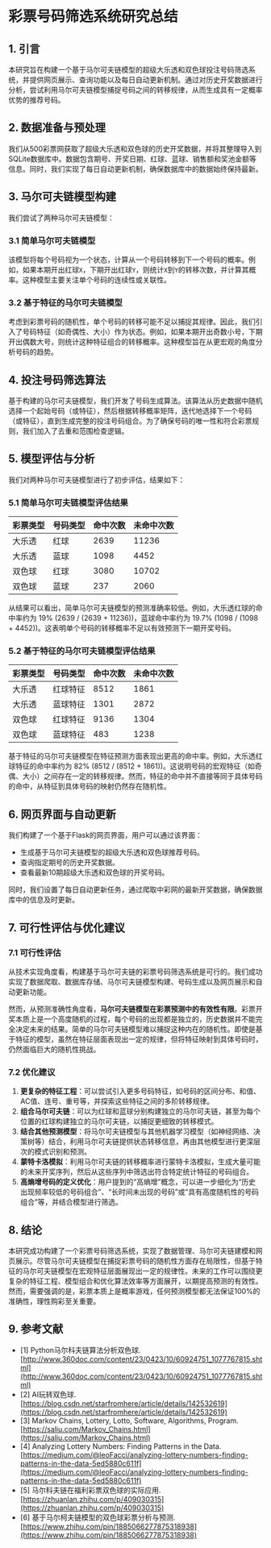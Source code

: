 # 彩票号码筛选系统研究总结

## 1. 引言

本研究旨在构建一个基于马尔可夫链模型的超级大乐透和双色球投注号码筛选系统，并提供网页展示、查询功能以及每日自动更新机制。通过对历史开奖数据进行分析，尝试利用马尔可夫链模型捕捉号码之间的转移规律，从而生成具有一定概率优势的推荐号码。

## 2. 数据准备与预处理

我们从500彩票网获取了超级大乐透和双色球的历史开奖数据，并将其整理导入到SQLite数据库中。数据包含期号、开奖日期、红球、蓝球、销售额和奖池金额等信息。同时，我们实现了每日自动更新机制，确保数据库中的数据始终保持最新。

## 3. 马尔可夫链模型构建

我们尝试了两种马尔可夫链模型：

### 3.1 简单马尔可夫链模型

该模型将每个号码视为一个状态，计算从一个号码转移到下一个号码的概率。例如，如果本期开出红球`X`，下期开出红球`Y`，则统计`X`到`Y`的转移次数，并计算其概率。这种模型主要关注单个号码的连续性或关联性。

### 3.2 基于特征的马尔可夫链模型

考虑到彩票号码的随机性，单个号码的转移可能不足以捕捉其规律。因此，我们引入了号码特征（如奇偶性、大小）作为状态。例如，如果本期开出奇数小号，下期开出偶数大号，则统计这种特征组合的转移概率。这种模型旨在从更宏观的角度分析号码的趋势。

## 4. 投注号码筛选算法

基于构建的马尔可夫链模型，我们开发了号码生成算法。该算法从历史数据中随机选择一个起始号码（或特征），然后根据转移概率矩阵，迭代地选择下一个号码（或特征），直到生成完整的投注号码组合。为了确保号码的唯一性和符合彩票规则，我们加入了去重和范围检查逻辑。

## 5. 模型评估与分析

我们对两种马尔可夫链模型进行了初步评估，结果如下：

### 5.1 简单马尔可夫链模型评估结果

| 彩票类型 | 号码类型 | 命中次数 | 未命中次数 |
|---|---|---|---|
| 大乐透 | 红球 | 2639 | 11236 |
| 大乐透 | 蓝球 | 1098 | 4452 |
| 双色球 | 红球 | 3080 | 10702 |
| 双色球 | 蓝球 | 237 | 2060 |

从结果可以看出，简单马尔可夫链模型的预测准确率较低。例如，大乐透红球的命中率约为 19% (2639 / (2639 + 11236))，蓝球命中率约为 19.7% (1098 / (1098 + 4452))。这表明单个号码的转移概率不足以有效预测下一期开奖号码。

### 5.2 基于特征的马尔可夫链模型评估结果

| 彩票类型 | 号码类型 | 命中次数 | 未命中次数 |
|---|---|---|---|
| 大乐透 | 红球特征 | 8512 | 1861 |
| 大乐透 | 蓝球特征 | 1301 | 2872 |
| 双色球 | 红球特征 | 9136 | 1304 |
| 双色球 | 蓝球特征 | 483 | 1238 |

基于特征的马尔可夫链模型在特征预测方面表现出更高的命中率。例如，大乐透红球特征的命中率约为 82% (8512 / (8512 + 1861))。这说明号码的宏观特征（如奇偶、大小）之间存在一定的转移规律。然而，特征的命中并不直接等同于具体号码的命中，从特征到具体号码的映射仍然存在随机性。

## 6. 网页界面与自动更新

我们构建了一个基于Flask的网页界面，用户可以通过该界面：

*   生成基于马尔可夫链模型的超级大乐透和双色球推荐号码。
*   查询指定期号的历史开奖数据。
*   查看最新10期超级大乐透和双色球的开奖号码。

同时，我们设置了每日自动更新任务，通过爬取中彩网的最新开奖数据，确保数据库中的信息及时更新。

## 7. 可行性评估与优化建议

### 7.1 可行性评估

从技术实现角度看，构建基于马尔可夫链的彩票号码筛选系统是可行的。我们成功实现了数据爬取、数据库存储、马尔可夫链模型构建、号码生成以及网页展示和自动更新功能。

然而，从预测准确性角度看，**马尔可夫链模型在彩票预测中的有效性有限**。彩票开奖本质上是一个高度随机的过程，每个号码的出现都是独立的，历史数据并不能完全决定未来的结果。简单的马尔可夫链模型难以捕捉这种内在的随机性。即使是基于特征的模型，虽然在特征层面表现出一定的规律，但将特征映射到具体号码时，仍然面临巨大的随机性挑战。

### 7.2 优化建议

1.  **更复杂的特征工程**：可以尝试引入更多号码特征，如号码的区间分布、和值、AC值、连号、重号等，并探索这些特征之间的多阶转移规律。
2.  **组合马尔可夫链**：可以为红球和蓝球分别构建独立的马尔可夫链，甚至为每个位置的红球构建独立的马尔可夫链，以捕捉更细致的转移模式。
3.  **结合其他预测模型**：将马尔可夫链模型与其他机器学习模型（如神经网络、决策树等）结合，利用马尔可夫链提供状态转移信息，再由其他模型进行更深层次的模式识别和预测。
4.  **蒙特卡洛模拟**：利用马尔可夫链的转移概率进行蒙特卡洛模拟，生成大量可能的未来开奖序列，然后从这些序列中筛选出符合特定统计特征的号码组合。
5.  **高熵增号码的定义优化**：用户提到的“高熵增”概念，可以进一步细化为“历史出现频率较低的号码组合”、“长时间未出现的号码”或“具有高度随机性的号码组合”等，并结合模型进行筛选。

## 8. 结论

本研究成功构建了一个彩票号码筛选系统，实现了数据管理、马尔可夫链建模和网页展示。尽管马尔可夫链模型在捕捉彩票号码的随机性方面存在局限性，但基于特征的马尔可夫链模型在宏观特征层面展现出一定的规律性。未来的工作可以围绕更复杂的特征工程、模型组合和优化算法效率等方面展开，以期提高预测的有效性。然而，需要强调的是，彩票本质上是概率游戏，任何预测模型都无法保证100%的准确性，理性购彩至关重要。

## 9. 参考文献

*   [1] Python马尔科夫链算法分析双色球. [http://www.360doc.com/content/23/0423/10/60924751_1077767815.shtml](http://www.360doc.com/content/23/0423/10/60924751_1077767815.shtml)
*   [2] AI玩转双色球. [https://blog.csdn.net/starfromhere/article/details/142532619](https://blog.csdn.net/starfromhere/article/details/142532619)
*   [3] Markov Chains, Lottery, Lotto, Software, Algorithms, Program. [https://saliu.com/Markov_Chains.html](https://saliu.com/Markov_Chains.html)
*   [4] Analyzing Lottery Numbers: Finding Patterns in the Data. [https://medium.com/@leoFacci/analyzing-lottery-numbers-finding-patterns-in-the-data-5ed5880c611f](https://medium.com/@leoFacci/analyzing-lottery-numbers-finding-patterns-in-the-data-5ed5880c611f)
*   [5] 马尔科夫链在福利彩票双色球的实际应用. [https://zhuanlan.zhihu.com/p/409030315](https://zhuanlan.zhihu.com/p/409030315)
*   [6] 基于马尔柯夫链模型的双色球彩票分析与预测. [https://www.zhihu.com/pin/1885066277875318938](https://www.zhihu.com/pin/1885066277875318938)

